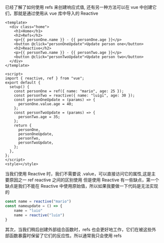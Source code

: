 已经了解了如何使用 refs 来创建响应式值, 还有另一种方法可以在 vue 中创建它们，那就是通过使用从 vue 库中导入的 Reactive
```vue
<template>
  <div class="home">
    <h1>Home</h1>
    <h2>Refs</h2>
    <p>{{ personOne.name }} - {{ personOne.age }}</p>
    <button @click="personOneUpdate">Update person one</button>
    <h2>Reactive</h2>
    <p>{{ personTwo.name }} - {{ personTwo.age }}</p>
    <button @click="personTwoUpdate">Update person two</button>
  </div>
</template>

<script>
import { reactive, ref } from "vue";
export default {
  setup() {
    const personOne = ref({ name: "mario", age: 25 });
    const personTwo = reactive({ name: "luigi", age: 30 });
    const personOneUpdate = (params) => {
      personOne.value.age = 40;
    };
    const personTwoUpdate = (params) => {
      personTwo.age = 35;
    };
    return {
      personOne,
      personOneUpdate,
      personTwo,
      personTwoUpdate,
    };
  },
};
</script>
<style></style>
```
当我们使用 Reactive 时，我们不需要说 .value，可以直接访问它的属性,这是主要原因之一 ref reactive 之间的区别使用
但是使用 Reactive 有一些缺点，第一个缺点是我们不能在 Reactive 中使用原始值，所以如果我要做一下代码是无法实现的
```js
const name = reactive("mario")
const nameupdate = () => {
	name = "luio"
	name = reactive("luio")
}
```
其次，当我们稍后创建外部组合函数时，refs 也会更好地工作，它们在被这些外部函数暴露时保留了它们的反应性。所以通常我只会使用 refs
